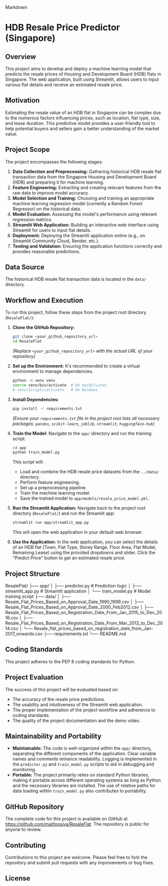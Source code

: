 Markdown

# HDB Resale Price Predictor (Singapore)

## Overview

This project aims to develop and deploy a machine learning model that predicts the resale prices of Housing and Development Board (HDB) flats in Singapore. The web application, built using Streamlit, allows users to input various flat details and receive an estimated resale price.

## Motivation

Estimating the resale value of an HDB flat in Singapore can be complex due to the numerous factors influencing prices, such as location, flat type, size, and lease duration. This predictive model provides a user-friendly tool to help potential buyers and sellers gain a better understanding of the market value.

## Project Scope

The project encompasses the following stages:

1.  **Data Collection and Preprocessing:** Gathering historical HDB resale flat transaction data from the Singapore Housing and Development Board (HDB) and preparing it for machine learning.
2.  **Feature Engineering:** Extracting and creating relevant features from the raw data to improve model accuracy.
3.  **Model Selection and Training:** Choosing and training an appropriate machine learning regression model (currently a Random Forest Regressor) on the historical data.
4.  **Model Evaluation:** Assessing the model's performance using relevant regression metrics.
5.  **Streamlit Web Application:** Building an interactive web interface using Streamlit for users to input flat details.
6.  **Deployment:** Deploying the Streamlit application online (e.g., on Streamlit Community Cloud, Render, etc.).
7.  **Testing and Validation:** Ensuring the application functions correctly and provides reasonable predictions.

## Data Source

The historical HDB resale flat transaction data is located in the `data/` directory.

## Workflow and Execution

To run this project, follow these steps from the project root directory (`ResaleFlat/`):

1.  **Clone the GitHub Repository:**
    ```bash
    git clone <your_github_repository_url>
    cd ResaleFlat
    ```
    *(Replace `<your_github_repository_url>` with the actual URL of your repository)*

2.  **Set up the Environment:**
    It's recommended to create a virtual environment to manage dependencies.
    ```bash
    python -m venv venv
    source venv/bin/activate  # On macOS/Linux
    # venv\Scripts\activate   # On Windows
    ```

3.  **Install Dependencies:**
    ```bash
    pip install -r requirements.txt
    ```
    *(Ensure your `requirements.txt` file in the project root lists all necessary packages: `pandas`, `scikit-learn`, `joblib`, `streamlit`, `huggingface-hub`)*

4.  **Train the Model:**
    Navigate to the `app/` directory and run the training script:
    ```bash
    cd app
    python train_model.py
    ```
    This script will:
    * Load and combine the HDB resale price datasets from the `../data/` directory.
    * Perform feature engineering.
    * Set up a preprocessing pipeline.
    * Train the machine learning model.
    * Save the trained model to `app/models/resale_price_model.pkl`.

5.  **Run the Streamlit Application:**
    Navigate back to the project root directory (`ResaleFlat/`) and run the Streamlit app:
    ```bash
    streamlit run app/streamlit_app.py
    ```
    This will open the web application in your default web browser.

6.  **Use the Application:**
    In the web application, you can select the details of an HDB flat (Town, Flat Type, Storey Range, Floor Area, Flat Model, Remaining Lease) using the provided dropdowns and slider. Click the "Predict Price" button to get an estimated resale price.

## Project Structure

ResaleFlat/
├── app/
│   ├── predictor.py             # Prediction logic
│   ├── streamlit_app.py         # Streamlit application
│   └── train_model.py           # Model training script
├── data/
│   ├── Resale_Flat_Prices_Based_on_Approval_Date_1990_1999.csv
│   ├── Resale_Flat_Prices_Based_on_Approval_Date_2000_Feb2012.csv
│   ├── Resale_Flat_Prices_Based_on_Registration_Date_From_Jan_2015_to_Dec_2016.csv
│   ├── Resale_Flat_Prices_Based_on_Registration_Date_From_Mar_2012_to_Dec_2014.csv
│   └── Resale_flat_prices_based_on_registration_date_from_Jan-2017_onwards.csv
├── requirements.txt
└── README.md


## Coding Standards

This project adheres to the PEP 8 coding standards for Python.


## Project Evaluation

The success of this project will be evaluated based on:

* The accuracy of the resale price predictions.
* The usability and intuitiveness of the Streamlit web application.
* The proper implementation of the project workflow and adherence to coding standards.
* The quality of the project documentation and the demo video.

## Maintainability and Portability

* **Maintainable:** The code is well-organized within the `app/` directory, separating the different components of the application. Clear variable names and comments enhance readability. Logging is implemented in the `predictor.py` and `train_model.py` scripts to aid in debugging and monitoring.
* **Portable:** The project primarily relies on standard Python libraries, making it portable across different operating systems as long as Python and the necessary libraries are installed. The use of relative paths for data loading within `train_model.py` also contributes to portability.

## GitHub Repository

The complete code for this project is available on GitHub at https://github.com/mailtoosiva/ResaleFlat. The repository is public for anyone to review.

## Contributing

Contributions to this project are welcome. Please feel free to fork the repository and submit pull requests with any improvements or bug fixes.

## License
